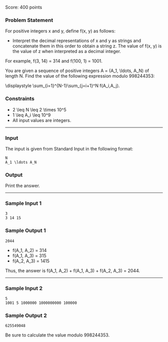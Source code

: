 Score: 400 points

### Problem Statement

For positive integers x and y, define f(x, y) as follows:

* Interpret the decimal representations of x and y as strings and concatenate them in this order to obtain a string z. The value of f(x, y) is the value of z when interpreted as a decimal integer.

For example, f(3, 14) = 314 and f(100, 1) = 1001.

You are given a sequence of positive integers A = (A\_1, \ldots, A\_N) of length N. Find the value of the following expression modulo 998244353:

\displaystyle \sum\_{i=1}^{N-1}\sum\_{j=i+1}^N f(A\_i,A\_j).

### Constraints

* 2 \leq N \leq 2 \times 10^5
* 1 \leq A\_i \leq 10^9
* All input values are integers.

---

### Input

The input is given from Standard Input in the following format:

```
N
A_1 \ldots A_N
```

### Output

Print the answer.

---

### Sample Input 1

```
3
3 14 15
```

### Sample Output 1

```
2044
```

* f(A\_1, A\_2) = 314
* f(A\_1, A\_3) = 315
* f(A\_2, A\_3) = 1415

Thus, the answer is f(A\_1, A\_2) + f(A\_1, A\_3) + f(A\_2, A\_3) = 2044.

---

### Sample Input 2

```
5
1001 5 1000000 1000000000 100000
```

### Sample Output 2

```
625549048
```

Be sure to calculate the value modulo 998244353.